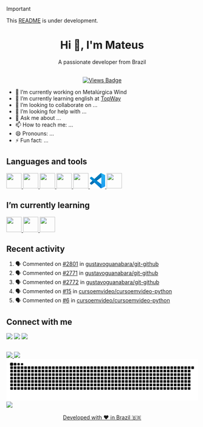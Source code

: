 > [!IMPORTANT]
> This [README](https://github.com/mateusadada/mateusadada) is under development.

<h1 align="center">Hi 👋, I'm Mateus</h1>
<div align="center">A passionate developer from Brazil

<br><a href="https://github.com/mateusadada/mateusadada"><img src="https://views.whatilearened.today/views/github/mateusadada/mateusadada.svg" alt="Views Badge"/></a></div>

- 🔭 I’m currently working on Metalúrgica Wind
- 🌱 I’m currently learning english at [TopWay](https://www.topwayschool.com/)
- 👯 I’m looking to collaborate on ...
- 🤔 I’m looking for help with ...
- 💬 Ask me about ...
- 📫 How to reach me: ...
- 😄 Pronouns: ...
- ⚡ Fun fact: ...

## Languages and tools
<div>
     <a href="https://www.python.org/">
        <img loading="lazy" src="https://cdn.jsdelivr.net/gh/devicons/devicon/icons/python/python-original.svg" width="40" height="40"/>
    </a>
      <a href="https://en.wikipedia.org/wiki/HTML5">
        <img loading="lazy" src="https://cdn.jsdelivr.net/gh/devicons/devicon/icons/html5/html5-original.svg" width="40" height="40"/>
    </a>
      <a href="https://en.wikipedia.org/wiki/CSS">
        <img loading="lazy" src="https://cdn.jsdelivr.net/gh/devicons/devicon/icons/css3/css3-original.svg" width="40" height="40"/>
    </a>
    <a href="https://en.wikipedia.org/wiki/JavaScript">
        <img loading="lazy" src="https://cdn.jsdelivr.net/gh/devicons/devicon/icons/javascript/javascript-original.svg" width="40" height="40"/>
    </a>
    <a href="https://www.jetbrains.com/">
        <img loading="lazy" src="https://cdn.jsdelivr.net/gh/devicons/devicon/icons/jetbrains/jetbrains-original.svg" width="40" height="40"/>
    </a>
    <a href="https://code.visualstudio.com/">
        <img loading="lazy" src="https://raw.githubusercontent.com/github/explore/80688e429a7d4ef2fca1e82350fe8e3517d3494d/topics/visual-studio-code/visual-studio-code.png" width="40" height="40"/>
    </a>
    <a href="https://moodle.org/">
        <img loading="lazy" src="https://cdn.jsdelivr.net/gh/devicons/devicon/icons/moodle/moodle-original.svg" width="40" height="40"/>
    </a>
</div>

## I’m currently learning
<div>
      <a href="https://en.wikipedia.org/wiki/HTML5">
        <img loading="lazy" src="https://cdn.jsdelivr.net/gh/devicons/devicon/icons/html5/html5-original.svg" width="40" height="40"/>
    </a>
      <a href="https://en.wikipedia.org/wiki/CSS">
        <img loading="lazy" src="https://cdn.jsdelivr.net/gh/devicons/devicon/icons/css3/css3-original.svg" width="40" height="40"/>
    </a>
    <a href="https://en.wikipedia.org/wiki/JavaScript">
        <img loading="lazy" src="https://cdn.jsdelivr.net/gh/devicons/devicon/icons/javascript/javascript-original.svg" width="40" height="40"/>
    </a>
</div>

## Recent activity
<!--START_SECTION:activity-->
1. 🗣 Commented on [#2801](https://github.com/gustavoguanabara/git-github/issues/2801#issuecomment-1821062705) in [gustavoguanabara/git-github](https://github.com/gustavoguanabara/git-github)
2. 🗣 Commented on [#2771](https://github.com/gustavoguanabara/git-github/issues/2771#issuecomment-1789533648) in [gustavoguanabara/git-github](https://github.com/gustavoguanabara/git-github)
3. 🗣 Commented on [#2772](https://github.com/gustavoguanabara/git-github/issues/2772#issuecomment-1789533311) in [gustavoguanabara/git-github](https://github.com/gustavoguanabara/git-github)
4. 🗣 Commented on [#15](https://github.com/cursoemvideo/cursoemvideo-python/issues/15#issuecomment-1780891919) in [cursoemvideo/cursoemvideo-python](https://github.com/cursoemvideo/cursoemvideo-python)
5. 🗣 Commented on [#6](https://github.com/cursoemvideo/cursoemvideo-python/issues/6#issuecomment-1780882959) in [cursoemvideo/cursoemvideo-python](https://github.com/cursoemvideo/cursoemvideo-python)
<!--END_SECTION:activity-->

## Connect with me
<div>
<a href = "mailto:mateusadada@gmail.com"><img loading="lazy" src="https://img.shields.io/badge/Gmail-D14836?style=for-the-badge&logo=gmail&logoColor=white" target="_blank"></a>
<a href="https://www.linkedin.com/in/mateusadada" target="_blank"><img loading="lazy" src="https://img.shields.io/badge/-LinkedIn-%230077B5?style=for-the-badge&logo=linkedin&logoColor=white" target="_blank"></a>   
<a href="https://instagram.com/mateusadada" target="_blank"><img loading="lazy" src="https://img.shields.io/badge/-Instagram-%23E4405F?style=for-the-badge&logo=instagram&logoColor=white" target="_blank"></a>
</div>

<!-- statistics -->
## 
<div>
<a href="https://github.com/mateusadada">
<img loading="lazy" height="165em" src="https://github-readme-stats.vercel.app/api/top-langs/?username=mateusadada&layout=compact&langs_count=7&theme=dracula"/>
<img loading="lazy" height="165em" src="https://github-readme-stats.vercel.app/api?username=mateusadada&show_icons=true&theme=dracula&include_all_commits=true&count_private=true"/>
</div>

<!-- snake -->
<picture>
  <source media="(prefers-color-scheme: dark)" srcset="https://raw.githubusercontent.com/mateusadada/mateusadada/snake/github-contribution-grid-snake-dark.svg">
  <source media="(prefers-color-scheme: light)" srcset="https://raw.githubusercontent.com/mateusadada/mateusadada/snake/github-contribution-grid-snake.svg">
  <img alt="github contribution grid snake animation" src="https://raw.githubusercontent.com/mateusadada/mateusadada/snake/github-contribution-grid-snake.svg">
</picture>

<img src="https://user-images.githubusercontent.com/73097560/115834477-dbab4500-a447-11eb-908a-139a6edaec5c.gif">
<p align="center">Developed with ❤️ in Brazil 🇧🇷</p>
